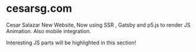 # cesarsg.com
Cesar Salazar New Website, Now using SSR , Gatsby and p5.js to render JS Animation. Also mobile integration.

Interesting JS parts will be highlighted in this section!
